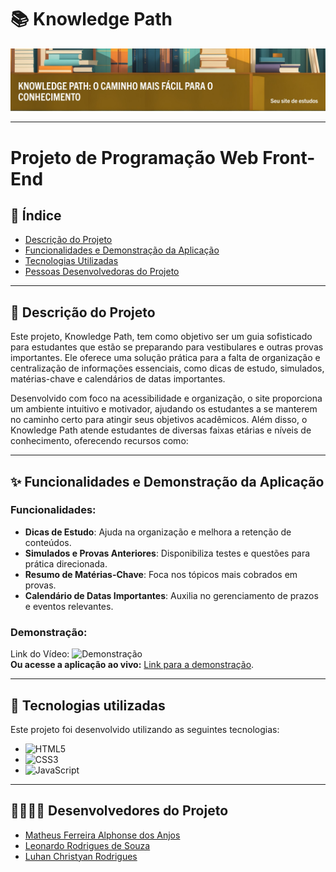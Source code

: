 # 📚 Knowledge Path

![Banner do Projeto](imagens/banner.jpeg)

---
# Projeto de Programação Web Front-End

## 📑 Índice
- [Descrição do Projeto](#-descrição-do-projeto)
- [Funcionalidades e Demonstração da Aplicação](#-funcionalidades-e-demonstração-da-aplicação)
- [Tecnologias Utilizadas](#-tecnologias-utilizadas)
- [Pessoas Desenvolvedoras do Projeto](#-pessoas-desenvolvedoras-do-projeto)

---

## 📝 Descrição do Projeto
Este projeto, Knowledge Path, tem como objetivo ser um guia sofisticado para estudantes que estão se preparando para vestibulares e outras provas importantes. Ele oferece uma solução prática para a falta de organização e centralização de informações essenciais, como dicas de estudo, simulados, matérias-chave e calendários de datas importantes.

Desenvolvido com foco na acessibilidade e organização, o site proporciona um ambiente intuitivo e motivador, ajudando os estudantes a se manterem no caminho certo para atingir seus objetivos acadêmicos.
Além disso, o Knowledge Path atende estudantes de diversas faixas etárias e níveis de conhecimento, oferecendo recursos como:

---

## ✨ Funcionalidades e Demonstração da Aplicação
### Funcionalidades:
- **Dicas de Estudo**: Ajuda na organização e melhora a retenção de conteúdos.
- **Simulados e Provas Anteriores**: Disponibiliza testes e questões para prática direcionada.
- **Resumo de Matérias-Chave**: Foca nos tópicos mais cobrados em provas.
- **Calendário de Datas Importantes**: Auxilia no gerenciamento de prazos e eventos relevantes.

### Demonstração:
Link do Vídeo:
![Demonstração](https://drive.google.com/file/d/1M5JTDVg1Pr6eAuM0St1nG5MZNNFlXTdN/view?usp=sharing)  
**Ou acesse a aplicação ao vivo:** [Link para a demonstração](https://matheustm29.github.io/Knowledge_Path/).

---


## 🚀 Tecnologias utilizadas

Este projeto foi desenvolvido utilizando as seguintes tecnologias:

- ![HTML5](https://img.shields.io/badge/-HTML5-E34F26?style=flat-square&logo=html5&logoColor=white)
- ![CSS3](https://img.shields.io/badge/-CSS3-1572B6?style=flat-square&logo=css3&logoColor=white)
- ![JavaScript](https://img.shields.io/badge/-JavaScript-F7DF1E?style=flat-square&logo=javascript&logoColor=white)

---

## 👩‍💻👨‍💻 Desenvolvedores do Projeto

- [Matheus Ferreira Alphonse dos Anjos](https://github.com/matheustm29)  
- [Leonardo Rodrigues de Souza](https://github.com/LeoRodrigues1)  
- [Luhan Christyan Rodrigues](https://github.com/LuhanChristyan)   



